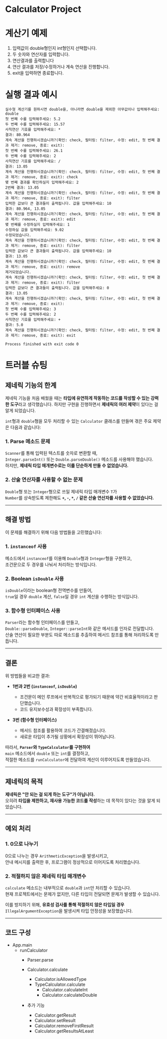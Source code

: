 
# Calculator Project

# 계산기 예제

1. 입력값이 double형인지 int형인지 선택합니다.
2. 두 숫자와 연산자를 입력합니다.
3. 연산결과를 출력합니다
4. 연산 결과를 저장/수정하거나 계속 연산을 진행합니다.
5. exit을 입력하면 종료합니다.

# 실행 결과 예시
```
실수형 계산기를 원하시면 double을, 아니라면 double을 제외한 아무값이나 입력해주세요: double
첫 번째 수를 입력해주세요: 5.2
두 번째 수를 입력해주세요: 15.57
사칙연산 기호를 입력해주세요: *
결과: 80.964
계속 계산을 진행하시겠습니까?(확인: check, 필터링: filter, 수정: edit, 첫 번째 결과 제거: remove, 종료: exit): 
첫 번째 수를 입력해주세요: 26.1
두 번째 수를 입력해주세요: 2
사칙연산 기호를 입력해주세요: /
결과: 13.05
계속 계산을 진행하시겠습니까?(확인: check, 필터링: filter, 수정: edit, 첫 번째 결과 제거: remove, 종료: exit): check
몇 번째 결과를 확인하실지 입력해주세요: 2
2번째 결과: 13.05
계속 계산을 진행하시겠습니까?(확인: check, 필터링: filter, 수정: edit, 첫 번째 결과 제거: remove, 종료: exit): filter
입력한 값보다 큰 결과들이 출력됩니다. 값을 입력해주세요: 10
결과: 80.964, 13.05
계속 계산을 진행하시겠습니까?(확인: check, 필터링: filter, 수정: edit, 첫 번째 결과 제거: remove, 종료: exit): edit
몇 번째를 수정하실지 입력해주세요: 1
수정하실 값을 입력해주세요: 9.02
수정되었습니다.
계속 계산을 진행하시겠습니까?(확인: check, 필터링: filter, 수정: edit, 첫 번째 결과 제거: remove, 종료: exit): filter
입력한 값보다 큰 결과들이 출력됩니다. 값을 입력해주세요: 10
결과: 13.05
계속 계산을 진행하시겠습니까?(확인: check, 필터링: filter, 수정: edit, 첫 번째 결과 제거: remove, 종료: exit): remove
제거되었습니다.
계속 계산을 진행하시겠습니까?(확인: check, 필터링: filter, 수정: edit, 첫 번째 결과 제거: remove, 종료: exit): filter
입력한 값보다 큰 결과들이 출력됩니다. 값을 입력해주세요: 0
결과: 13.05
계속 계산을 진행하시겠습니까?(확인: check, 필터링: filter, 수정: edit, 첫 번째 결과 제거: remove, 종료: exit): 
첫 번째 수를 입력해주세요: 3
두 번째 수를 입력해주세요: 2
사칙연산 기호를 입력해주세요: +
결과: 5.0
계속 계산을 진행하시겠습니까?(확인: check, 필터링: filter, 수정: edit, 첫 번째 결과 제거: remove, 종료: exit): exit

Process finished with exit code 0
```
# 트러블 슈팅
## 제네릭 기능의 한계

제네릭 기능을 처음 배웠을 때는 **타입에 유연하게 작동하는 코드를 작성할 수 있는 강력한 도구**라고 생각했습니다. 하지만 구현을 진행하면서 **제네릭의 여러 제약**이 있다는 걸 알게 되었습니다.

`int`형과 `double`형을 모두 처리할 수 있는 `Calculator` 클래스를 만들며 겪은 주요 제약은 다음과 같습니다:

### 1. Parse 메소드 문제
`Scanner`를 통해 입력된 텍스트를 숫자로 변환할 때,  
`Integer.parseInt()` 또는 `Double.parseDouble()` 메소드를 사용해야 했습니다.  
하지만, **제네릭 타입 매개변수로는 이를 단순하게 만들 수 없었습니다.**

### 2. 산술 연산자를 사용할 수 없는 문제
`Double`형 또는 `Integer`형으로 쓰일 제네릭 타입 매개변수 `T`가  
`Number`를 상속받도록 제한해도 **`+`, `-`, `*`, `/` 같은 산술 연산자를 사용할 수 없었습니다.**

---

## 해결 방법

이 문제를 해결하기 위해 다음 방법들을 고민했습니다:

### 1. `instanceof` 사용
메소드에서 `instanceof`를 이용해 `Double`형과 `Integer`형을 구분하고,  
조건문으로 두 경우를 나눠서 처리하는 방식입니다.

### 2. Boolean `isDouble` 사용
`isDouble`이라는 boolean형 전역변수를 만들어,  
`true`일 경우 `double` 계산, `false`일 경우 `int` 계산을 수행하는 방식입니다.

### 3. 함수형 인터페이스 사용
`Parser`라는 함수형 인터페이스를 만들고,  
`Double::parseDouble`, `Integer::parseInt`와 같은 메서드를 인자로 전달합니다.  
산술 연산이 필요한 부분도 따로 메소드를 추출하여 메서드 참조를 통해 처리하도록 만듭니다.

---

## 결론

위 방법들을 비교한 결과:

- **1번과 2번 (`instanceof`, `isDouble`)**  
  - 조건문이 메인 루프에서 반복적으로 평가되기 때문에 약간 비효율적이라고 판단했습니다.
  - 코드 유지보수성과 확장성이 부족합니다.

- **3번 (함수형 인터페이스)**  
  - 메서드 참조를 활용하여 코드가 간결해졌습니다.
  - 새로운 타입이 추가될 상황에서 확장성이 뛰어납니다.

따라서, **`Parser`와 `TypeCalculator`를 구현하여**  
`main` 메소드에서 `double` 또는 `int`를 결정하고,  
적절한 메소드를 `runCalculator`에 전달하여 계산이 이루어지도록 만들었습니다.

---

## 제네릭의 목적

**제네릭은 "안 되는 걸 되게 하는 도구"가 아닙니다.**  
오히려 **타입을 제한하고, 재사용 가능한 코드를 작성**하는 데 목적이 있다는 것을 알게 되었습니다.

---

## 예외 처리

### 1. 0으로 나누기
0으로 나누는 경우 `ArithmeticException`을 발생시키고,  
안내 메시지를 출력한 후, 프로그램이 정상적으로 이어지도록 처리했습니다.

### 2. 적절하지 않은 제네릭 타입 매개변수
`calculate` 메소드는 내부적으로 `double`과 `int`만 처리할 수 있습니다.  
현재 프로젝트에서는 문제가 없지만, 다른 타입이 전달되면 문제가 발생할 수 있습니다.  

이를 방지하기 위해, **유효성 검사를 통해 적절하지 않은 타입일 경우**  
`IllegalArgumentException`을 발생시켜 타입 안정성을 보장했습니다.

---

## 코드 구성

- App.main
  - runCalculator
    - Parser.parse
    - Calculator.calculate
      - Calculator.isAllowedType
      - TypeCalculator.calculate
        - Calculator.calculateInt
        - Calculator.calculateDouble


    - 추가 기능
      - Calculator.getResult
      - Calculator.setResult
      - Calculator.removeFirstResult
      - Calculator.getResultsAtLeast









